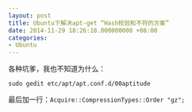 ```yaml
---
layout: post
title: Ubuntu下解决apt-get “Hash校验和不符的方案”
date: 2014-11-29 18:26:18.000000000 +08:00
categories:
- Ubuntu
---
```


各种坑爹，我也不知道为什么：

    sudo gedit etc/apt/apt.conf.d/00aptitude

最后加一行：`Acquire::CompressionTypes::Order "gz";`

